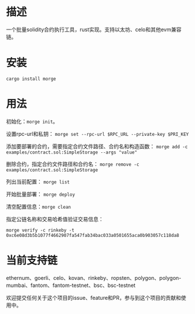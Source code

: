 # 描述
一个批量solidity合约执行工具，rust实现。支持以太坊、celo和其他evm兼容链。

# 安装
`cargo install morge`

# 用法
初始化：`morge init`。

设置rpc-url和私钥：
`morge set --rpc-url $RPC_URL --private-key $PRI_KEY`

添加要部署的合约，需要指定合约文件路径、合约名和构造函数：
`morge add -c examples/contract.sol:SimpleStorage --args "value"`

删除合约，指定合约文件路径和合约名：
`morge remove -c examples/contract.sol:SimpleStorage`

列出当前配置：
`morge list`

开始批量部署：
`morge deploy`

清空配置信息：`morge clean`

指定公链名称和交易哈希值验证交易信息：

`morge verify -c rinkeby -t 0xc6e08d3b5b1077f4662907fa547fab34bac033a0501655aca0b903057c118da8`

# 当前支持链
ethernum、goerli、celo、kovan、rinkeby、ropsten、polygon、polygon-mumbai、fantom、fantom-testnet、bsc、bsc-testnet

欢迎提交任何关于这个项目的issue、feature和PR，参与到这个项目的贡献和使用中。